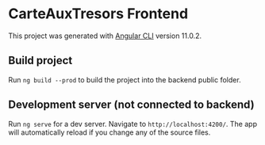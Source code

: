 # CarteAuxTresors Frontend

This project was generated with [Angular CLI](https://github.com/angular/angular-cli) version 11.0.2.

## Build project

Run `ng build --prod` to build the project into the backend public folder.

## Development server (not connected to backend)

Run `ng serve` for a dev server. Navigate to `http://localhost:4200/`. The app will automatically reload if you change any of the source files.
